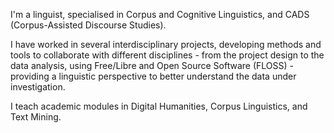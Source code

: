 I'm a linguist, specialised in Corpus and Cognitive Linguistics, and CADS (Corpus-Assisted Discourse Studies). 

I have worked in several interdisciplinary projects, developing methods and tools to collaborate with different disciplines - from the project design to the data analysis, using Free/Libre and Open Source Software (FLOSS) - providing a linguistic perspective to better understand the data under investigation.

I teach academic modules in Digital Humanities, Corpus Linguistics, and Text Mining.
<!--
**mdic/mdic** is a ✨ _special_ ✨ repository because its `README.md` (this file) appears on your GitHub profile.

Here are some ideas to get you started:

- 🔭 I’m currently working on ...
- 🌱 I’m currently learning ...
- 👯 I’m looking to collaborate on ...
- 🤔 I’m looking for help with ...
- 💬 Ask me about ...
- 📫 How to reach me: ...
- 😄 Pronouns: ...
- ⚡ Fun fact: ...
-->
